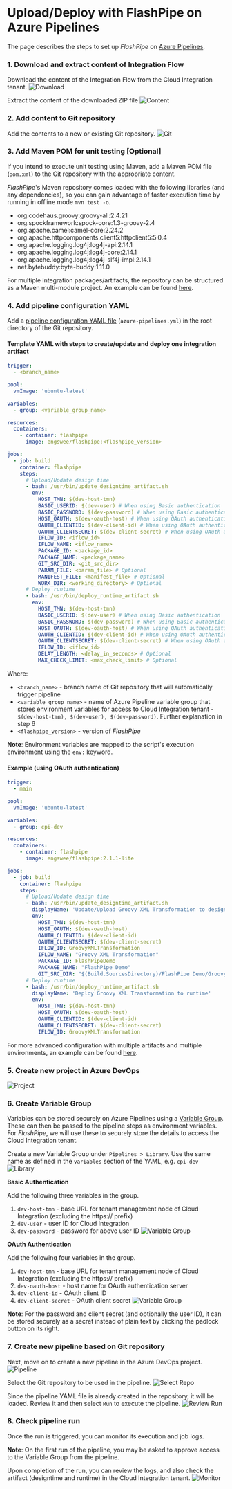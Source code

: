 # Upload/Deploy with FlashPipe on Azure Pipelines
The page describes the steps to set up _FlashPipe_ on [Azure Pipelines](https://azure.microsoft.com/en-us/services/devops/pipelines/).

### 1. Download and extract content of Integration Flow
Download the content of the Integration Flow from the Cloud Integration tenant.
![Download](images/setup/01a_download_iflow.png)

Extract the content of the downloaded ZIP file
![Content](images/setup/01b_iflow_contents.png)

### 2. Add content to Git repository
Add the contents to a new or existing Git repository.
![Git](images/setup/02a_add_to_git.png)

### 3. Add Maven POM for unit testing [Optional]
If you intend to execute unit testing using Maven, add a Maven POM file (`pom.xml`) to the Git repository with the appropriate content.

_FlashPipe_'s Maven repository comes loaded with the following libraries (and any dependencies), so you can gain advantage of faster execution time by running in offline mode `mvn test -o`.
- org.codehaus.groovy:groovy-all:2.4.21
- org.spockframework:spock-core:1.3-groovy-2.4
- org.apache.camel:camel-core:2.24.2
- org.apache.httpcomponents.client5:httpclient5:5.0.4
- org.apache.logging.log4j:log4j-api:2.14.1
- org.apache.logging.log4j:log4j-core:2.14.1
- org.apache.logging.log4j:log4j-slf4j-impl:2.14.1
- net.bytebuddy:byte-buddy:1.11.0

For multiple integration packages/artifacts, the repository can be structured as a Maven multi-module project. An example can be found [here](https://github.com/engswee/flashpipe-demo/tree/azure-pipelines).

### 4. Add pipeline configuration YAML
Add a [pipeline configuration YAML file](https://docs.microsoft.com/en-us/azure/devops/pipelines/get-started/pipelines-get-started?view=azure-devops#define-pipelines-using-yaml-syntax) (`azure-pipelines.yml`) in the root directory of the Git repository.

#### Template YAML with steps to create/update and deploy one integration artifact
```yaml
trigger:
  - <branch_name>

pool:
  vmImage: 'ubuntu-latest'

variables:
  - group: <variable_group_name>

resources:
  containers:
    - container: flashpipe
      image: engswee/flashpipe:<flashpipe_version>

jobs:
  - job: build
    container: flashpipe
    steps:
      # Upload/Update design time
      - bash: /usr/bin/update_designtime_artifact.sh
        env:
          HOST_TMN: $(dev-host-tmn)
          BASIC_USERID: $(dev-user) # When using Basic authentication
          BASIC_PASSWORD: $(dev-password) # When using Basic authentication
          HOST_OAUTH: $(dev-oauth-host) # When using OAuth authentication
          OAUTH_CLIENTID: $(dev-client-id) # When using OAuth authentication
          OAUTH_CLIENTSECRET: $(dev-client-secret) # When using OAuth authentication
          IFLOW_ID: <iflow_id>
          IFLOW_NAME: <iflow_name>
          PACKAGE_ID: <package_id>
          PACKAGE_NAME: <package_name>
          GIT_SRC_DIR: <git_src_dir>
          PARAM_FILE: <param_file> # Optional
          MANIFEST_FILE: <manifest_file> # Optional
          WORK_DIR: <working_directory> # Optional
      # Deploy runtime
      - bash: /usr/bin/deploy_runtime_artifact.sh
        env:
          HOST_TMN: $(dev-host-tmn)
          BASIC_USERID: $(dev-user) # When using Basic authentication
          BASIC_PASSWORD: $(dev-password) # When using Basic authentication
          HOST_OAUTH: $(dev-oauth-host) # When using OAuth authentication
          OAUTH_CLIENTID: $(dev-client-id) # When using OAuth authentication
          OAUTH_CLIENTSECRET: $(dev-client-secret) # When using OAuth authentication
          IFLOW_ID: <iflow_id>
          DELAY_LENGTH: <delay_in_seconds> # Optional
          MAX_CHECK_LIMIT: <max_check_limit> # Optional
```
Where:
- `<branch_name>` - branch name of Git repository that will automatically trigger pipeline
- `<variable_group_name>` - name of Azure Pipeline variable group that stores environment variables for access to Cloud Integration tenant - `$(dev-host-tmn), $(dev-user), $(dev-password)`. Further explanation in step 6
- `<flashpipe_version>` - version of _FlashPipe_

**Note**: Environment variables are mapped to the script's execution environment using the `env:` keyword.

#### Example (using OAuth authentication)

```yaml
trigger:
  - main

pool:
  vmImage: 'ubuntu-latest'

variables:
  - group: cpi-dev

resources:
  containers:
    - container: flashpipe
      image: engswee/flashpipe:2.1.1-lite

jobs:
  - job: build
    container: flashpipe
    steps:
      # Upload/Update design time
      - bash: /usr/bin/update_designtime_artifact.sh
        displayName: 'Update/Upload Groovy XML Transformation to design time'
        env:
          HOST_TMN: $(dev-host-tmn)
          HOST_OAUTH: $(dev-oauth-host)
          OAUTH_CLIENTID: $(dev-client-id)
          OAUTH_CLIENTSECRET: $(dev-client-secret)
          IFLOW_ID: GroovyXMLTransformation
          IFLOW_NAME: "Groovy XML Transformation"
          PACKAGE_ID: FlashPipeDemo
          PACKAGE_NAME: "FlashPipe Demo"
          GIT_SRC_DIR: "$(Build.SourcesDirectory)/FlashPipe Demo/Groovy XML Transformation"
      # Deploy runtime
      - bash: /usr/bin/deploy_runtime_artifact.sh
        displayName: 'Deploy Groovy XML Transformation to runtime'
        env:
          HOST_TMN: $(dev-host-tmn)
          HOST_OAUTH: $(dev-oauth-host)
          OAUTH_CLIENTID: $(dev-client-id)
          OAUTH_CLIENTSECRET: $(dev-client-secret)
          IFLOW_ID: GroovyXMLTransformation
```

For more advanced configuration with multiple artifacts and multiple environments, an example can be found [here](https://github.com/engswee/flashpipe-demo/blob/azure-pipelines/azure-pipelines.yml).

### 5. Create new project in Azure DevOps
![Project](images/setup/azure-pipelines/05a_azure_project.png)

### 6. Create Variable Group
Variables can be stored securely on Azure Pipelines using a [Variable Group](https://docs.microsoft.com/en-us/azure/devops/pipelines/library/variable-groups?view=azure-devops&tabs=yaml). These can then be passed to the pipeline steps as environment variables. For _FlashPipe_, we will use these to securely store the details to access the Cloud Integration tenant.

Create a new Variable Group under `Pipelines > Library`. Use the same name as defined in the `variables` section of the YAML, e.g. `cpi-dev`
![Library](images/setup/azure-pipelines/06a_library.png)

**Basic Authentication**

Add the following three variables in the group.
1. `dev-host-tmn` - base URL for tenant management node of Cloud Integration (excluding the https:// prefix)
2. `dev-user` - user ID for Cloud Integration
3. `dev-password` - password for above user ID
   ![Variable Group](images/setup/azure-pipelines/06b_variable_group_basic.png)

**OAuth Authentication**

Add the following four variables in the group.
1. `dev-host-tmn` - base URL for tenant management node of Cloud Integration (excluding the https:// prefix)
2. `dev-oauth-host` - host name for OAuth authentication server
3. `dev-client-id` - OAuth client ID
4. `dev-client-secret` - OAuth client secret
   ![Variable Group](images/setup/azure-pipelines/06c_variable_group_oauth.png)

**Note**: For the password and client secret (and optionally the user ID), it can be stored securely as a secret instead of plain text by clicking the padlock button on its right.

### 7. Create new pipeline based on Git repository
Next, move on to create a new pipeline in the Azure DevOps project.
![Pipeline](images/setup/azure-pipelines/07a_pipeline.png)

Select the Git repository to be used in the pipeline.
![Select Repo](images/setup/azure-pipelines/07b_select_repo.png)

Since the pipeline YAML file is already created in the repository, it will be loaded. Review it and then select `Run` to execute the pipeline.
![Review Run](images/setup/azure-pipelines/07c_review_run.png)

### 8. Check pipeline run
Once the run is triggered, you can monitor its execution and job logs.

**Note**: On the first run of the pipeline, you may be asked to approve access to the Variable Group from the pipeline.

Upon completion of the run, you can review the logs, and also check the artifact (designtime and runtime) in the Cloud Integration tenant.
![Monitor](images/setup/azure-pipelines/08a_job_run.png)